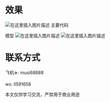 # 效果
![在这里插入图片描述](https://img-blog.csdnimg.cn/c863af0318ff415ab23216656e6a919d.png)
主要代码

模型
![在这里插入图片描述](https://img-blog.csdnimg.cn/471d7c3dc46241bda1ae0466d7829392.png?x-oss-process=image/watermark,type_ZHJvaWRzYW5zZmFsbGJhY2s,shadow_50,text_Q1NETiBA5YKF5oGS,size_20,color_FFFFFF,t_70,g_se,x_16)
![在这里插入图片描述](https://img-blog.csdnimg.cn/fd082b0f55de40e99c9b9d6dce9639e9.png?x-oss-process=image/watermark,type_ZHJvaWRzYW5zZmFsbGJhY2s,shadow_50,text_Q1NETiBA5YKF5oGS,size_20,color_FFFFFF,t_70,g_se,x_16)


# 联系方式
飞机✈️: musi68888

wx: ll591658

本文仅供学习交流，严禁用于商业用途

